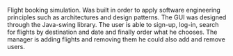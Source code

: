 Flight booking simulation.
Was built in order to apply software engineering principles such as architectures and design patterns.
The GUI was designed through the Java-swing library.
The user is able to sign-up, log-in, search for flights by destination and date and finally order what he chooses.
The manager is adding flights and removing them he could also add and remove users.
